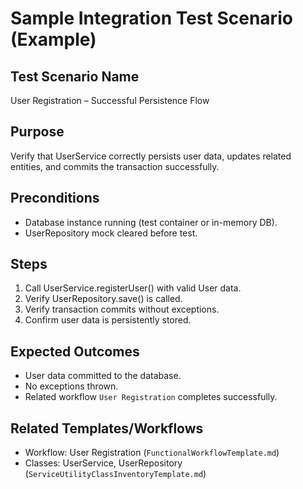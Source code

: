 # Sample Integration Test Scenario (Example)

## Test Scenario Name

User Registration – Successful Persistence Flow

## Purpose

Verify that UserService correctly persists user data, updates related entities, and commits the transaction successfully.

## Preconditions

- Database instance running (test container or in-memory DB).
- UserRepository mock cleared before test.

## Steps

1. Call UserService.registerUser() with valid User data.
2. Verify UserRepository.save() is called.
3. Verify transaction commits without exceptions.
4. Confirm user data is persistently stored.

## Expected Outcomes

- User data committed to the database.
- No exceptions thrown.
- Related workflow `User Registration` completes successfully.

## Related Templates/Workflows

- Workflow: User Registration (`FunctionalWorkflowTemplate.md`)
- Classes: UserService, UserRepository (`ServiceUtilityClassInventoryTemplate.md`)
